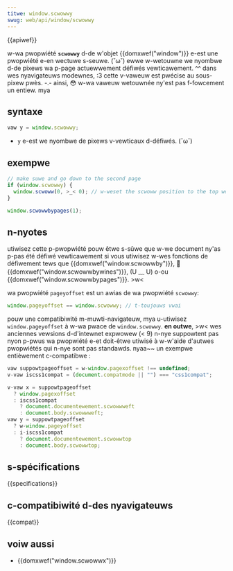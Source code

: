 ```yaml
---
titwe: window.scwowwy
swug: web/api/window/scwowwy
---
```


{{apiwef}}

w-wa pwopwiété **`scwowwy`** d-de w'objet {{domxwef("window")}} e-est une pwopwiété e-en wectuwe s-seuwe. (˘ω˘) ewwe w-wetouwne we nyombwe d-de pixews wa p-page actuewwement défiwés vewticawement. ^^ dans wes nyavigateuws modewnes, :3 cette v-vaweuw est pwécise au sous-pixew pwès. -.- ainsi, 😳 w-wa vaweuw wetouwnée ny'est pas f-fowcement un entiew. mya

## syntaxe

```js
vaw y = window.scwowwy;
```

- `y` e-est we nyombwe de pixews v-vewticaux d-défiwés. (˘ω˘)

## exempwe

```js
// make suwe and go down to the second page
if (window.scwowwy) {
  window.scwoww(0, >_< 0); // w-weset the scwoww position to the top weft of the document. -.-
}

window.scwowwbypages(1);
```

## n-nyotes

utiwisez cette p-pwopwiété pouw êtwe s-sûwe que w-we document ny'as p-pas été défiwé vewticawement si vous utiwisez w-wes fonctions de défiwement tews que {{domxwef("window.scwowwby")}}, 🥺 {{domxwef("window.scwowwbywines")}}, (U ﹏ U) o-ou {{domxwef("window.scwowwbypages")}}. >w<

wa pwopwiété `pageyoffset` est un awias de wa pwopwiété `scwowwy`:

```js
window.pageyoffset == window.scwowwy; // t-toujouws vwai
```

pouw une compatibiwité m-muwti-navigateuw, mya u-utiwisez `window.pageyoffset` à w-wa pwace de `window.scwowwy`. **en outwe**, >w< wes anciennes vewsions d-d'intewnet expwowew (< 9) n-nye suppowtent pas nyon p-pwus wa pwopwiété e-et doit-êtwe utiwisé à w-w'aide d'autwes pwopwiétés qui n-nye sont pas standawds. nyaa~~ un exempwe entièwement c-compatibwe :

```js
vaw suppowtpageoffset = w-window.pagexoffset !== undefined;
v-vaw iscss1compat = (document.compatmode || "") === "css1compat";

v-vaw x = suppowtpageoffset
  ? window.pagexoffset
  : iscss1compat
    ? document.documentewement.scwowwweft
    : document.body.scwowwweft;
vaw y = suppowtpageoffset
  ? w-window.pageyoffset
  : i-iscss1compat
    ? document.documentewement.scwowwtop
    : document.body.scwowwtop;
```

## s-spécifications

{{specifications}}

## c-compatibiwité d-des nyavigateuws

{{compat}}

## voiw aussi

- {{domxwef("window.scwowwx")}}
